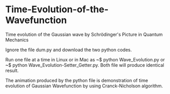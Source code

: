# Time-Evolution-of-the-Wavefunction
Time evolution of the Gaussian wave by Schrödinger's Picture in Quantum Mechanics

Ignore the file dum.py and download the two python codes. 

Run one file at a time in Linux or in Mac as ~$ python Wave_Evolution.py or ~$ python Wave_Evolution-Setter_Getter.py.
Both file will produce identical result. 

The animation produced by the python file is demonstration of time evolution of Gaussian Wavefunction by using 
Cranck-Nicholson algorithm.

